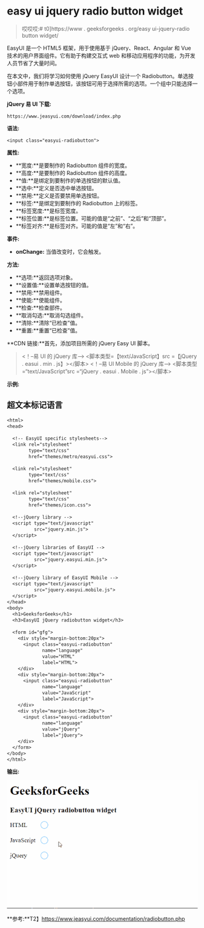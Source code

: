 # easy ui jquery radio button widget

> 哎哎哎:# t0]https://www . geeksforgeeks . org/easy ui-jquery-radio button widget/

EasyUI 是一个 HTML5 框架，用于使用基于 jQuery、React、Angular 和 Vue 技术的用户界面组件。它有助于构建交互式 web 和移动应用程序的功能，为开发人员节省了大量时间。

在本文中，我们将学习如何使用 jQuery EasyUI 设计一个 Radiobutton。单选按钮小部件用于制作单选按钮，该按钮可用于选择所需的选项。一个组中只能选择一个选项。

**jQuery 易 UI 下载:**

```
https://www.jeasyui.com/download/index.php
```

**语法:**

```
<input class="easyui-radiobutton">
```

**属性:**

*   **宽度:**是要制作的 Radiobutton 组件的宽度。
*   **高度:**是要制作的 Radiobutton 组件的高度。
*   **值:**是绑定到要制作的单选按钮的默认值。
*   **选中:**定义是否选中单选按钮。
*   **禁用:**定义是否要禁用单选按钮。
*   **标签:**是绑定到要制作的 Radiobutton 上的标签。
*   **标签宽度:**是标签宽度。
*   **标签位置:**是标签位置。可能的值是“之前”、“之后”和“顶部”。
*   **标签对齐:**是标签对齐。可能的值是“左”和“右”。

**事件:**

*   **onChange:** 当值改变时，它会触发。

**方法:**

*   **选项:**返回选项对象。
*   **设置值:**设置单选按钮的值。
*   **禁用:**禁用组件。
*   **使能:**使能组件。
*   **检查:**检查部件。
*   **取消勾选:**取消勾选组件。
*   **清除:**清除“已检查”值。
*   **重置:**重置“已检查”值。

**CDN 链接:**首先，添加项目所需的 jQuery Easy UI 脚本。

> <！–易 UI 的 jQuery 库–>
> <脚本类型=【text/JavaScript】src =【jQuery . easui . min . js】></脚本>
> <！–易 UI Mobile 的 jQuery 库–>
> <脚本类型=“text/JavaScript”src =“jQuery . easui . Mobile . js”></脚本>

**示例:**

## 超文本标记语言

```
<html>
<head>

  <!-- EasyUI specific stylesheets-->
  <link rel="stylesheet" 
        type="text/css" 
        href="themes/metro/easyui.css">

  <link rel="stylesheet"
        type="text/css"
        href="themes/mobile.css">

  <link rel="stylesheet"
        type="text/css"
        href="themes/icon.css">

  <!--jQuery library -->
  <script type="text/javascript"
          src="jquery.min.js">
  </script>

  <!--jQuery libraries of EasyUI -->
  <script type="text/javascript"
          src="jquery.easyui.min.js">
  </script>

  <!--jQuery library of EasyUI Mobile -->
  <script type="text/javascript"
          src="jquery.easyui.mobile.js">
  </script>
</head>
<body>
  <h1>GeeksforGeeks</h1>
  <h3>EasyUI jQuery radiobutton widget</h3>

  <form id="gfg">
    <div style="margin-bottom:20px">
      <input class="easyui-radiobutton" 
             name="language" 
             value="HTML" 
             label="HTML">
    </div>
    <div style="margin-bottom:20px">
      <input class="easyui-radiobutton" 
             name="language"
             value="JavaScript"
             label="JavaScript">
    </div>
    <div style="margin-bottom:20px">
      <input class="easyui-radiobutton" 
             name="language"
             value="jQuery"
             label="jQuery">
    </div>
  </form>
</body>
</html>
```

**输出:**

![](img/34908ec4dc7518497bed5f3fce6e32b1.png)

**参考:**T2】https://www.jeasyui.com/documentation/radiobutton.php